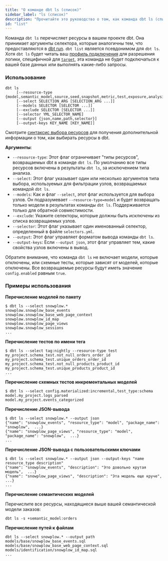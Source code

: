```yaml
---
title: "О команде dbt ls (список)"
sidebar_label: "ls (список)"
description: "Прочитайте это руководство о том, как команда dbt ls (список) может быть использована для перечисления ресурсов в вашем проекте dbt."
id: "list"
---
```


Команда `dbt ls` перечисляет ресурсы в вашем проекте dbt. Она принимает аргументы селектора, которые аналогичны тем, что предоставляются в [dbt run](/reference/commands/run). `dbt list` является псевдонимом для `dbt ls`. Хотя `dbt ls` будет читать ваш [профиль подключения](/docs/core/connect-data-platform/connection-profiles) для разрешения логики, специфичной для [`target`](/reference/dbt-jinja-functions/target), эта команда не будет подключаться к вашей базе данных или выполнять какие-либо запросы.

### Использование

```
dbt ls
     [--resource-type {model,semantic_model,source,seed,snapshot,metric,test,exposure,analysis,default,all}]
     [--select SELECTION_ARG [SELECTION_ARG ...]]
     [--models SELECTOR [SELECTOR ...]]
     [--exclude SELECTOR [SELECTOR ...]]
     [--selector YML_SELECTOR_NAME]
     [--output {json,name,path,selector}]
     [--output-keys KEY_NAME [KEY_NAME]]
```

Смотрите [синтаксис выбора ресурсов](/reference/node-selection/syntax) для получения дополнительной информации о том, как выбирать ресурсы в dbt.

**Аргументы**:
- `--resource-type`: Этот флаг ограничивает "типы ресурсов", возвращаемых dbt в команде `dbt ls`. По умолчанию все типы ресурсов включены в результаты `dbt ls`, за исключением типа анализа.
- `--select`: Этот флаг указывает один или несколько аргументов типа выбора, используемых для фильтрации узлов, возвращаемых командой `dbt ls`.
- `--models`: Как и флаг `--select`, этот флаг используется для выбора узлов. Он подразумевает `--resource-type=model` и будет возвращать только модели в результатах команды `dbt ls`. Поддерживается только для обратной совместимости.
- `--exclude`: Укажите селекторы, которые должны быть _исключены_ из списка возвращаемых узлов.
- `--selector`: Этот флаг указывает один именованный селектор, определенный в файле `selectors.yml`.
- `--output`: Этот флаг управляет форматом вывода команды `dbt ls`.
- `--output-keys`: Если `--output json`, этот флаг управляет тем, какие свойства узлов включены в вывод.

Обратите внимание, что команда `dbt ls` не включает модели, которые отключены, или схемные тесты, которые зависят от моделей, которые отключены. Все возвращаемые ресурсы будут иметь значение `config.enabled` равным `true`.

### Примеры использования

**Перечисление моделей по пакету**
```
$ dbt ls --select snowplow.*
snowplow.snowplow_base_events
snowplow.snowplow_base_web_page_context
snowplow.snowplow_id_map
snowplow.snowplow_page_views
snowplow.snowplow_sessions
...
```

**Перечисление тестов по имени тега**
```
$ dbt ls --select tag:nightly --resource-type test
my_project.schema_test.not_null_orders_order_id
my_project.schema_test.unique_orders_order_id
my_project.schema_test.not_null_products_product_id
my_project.schema_test.unique_products_product_id
...
```

**Перечисление схемных тестов инкрементальных моделей**
```
$ dbt ls --select config.materialized:incremental,test_type:schema
model.my_project.logs_parsed
model.my_project.events_categorized
```

**Перечисление JSON-вывода**
```
$ dbt ls --select snowplow.* --output json
{"name": "snowplow_events", "resource_type": "model", "package_name": "snowplow",  ...}
{"name": "snowplow_page_views", "resource_type": "model", "package_name": "snowplow",  ...}
...
```

**Перечисление JSON-вывода с пользовательскими ключами**

```
$ dbt ls --select snowplow.* --output json --output-keys "name resource_type description"
{"name": "snowplow_events", "description": "Это довольно крутая модель",  ...}
{"name": "snowplow_page_views", "description": "Эта модель еще круче",  ...}
...
```

**Перечисление семантических моделей**

Перечислите все ресурсы, находящиеся выше вашей семантической модели заказов:
```
dbt ls -s +semantic_model:orders
```

**Перечисление путей к файлам**
```
dbt ls --select snowplow.* --output path
models/base/snowplow_base_events.sql
models/base/snowplow_base_web_page_context.sql
models/identification/snowplow_id_map.sql
...
```